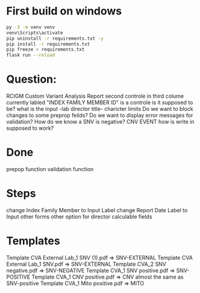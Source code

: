 # First build on windows
```bash
py -3 -m venv venv
venv\Scripts\activate
pip uninstall -r requirements.txt -y
pip install -r requirements.txt
pip freeze > requirements.txt
flask run --reload
```

# Question:
RCIGM Custom Variant Analysis Report second controle in third colume currently labled "INDEX FAMILY MEMBER ID" is a controle is it supposed to be?
what is the input -lab director title-
charicter limits
Do we want to block changes to some preprop feilds?
Do we want to display error messages for validation?
How do we know a SNV is negative?
CNV EVENT how is write in supposed to work?

# Done
prepop function
validation function

# Steps
change Index Family Member to Input Label
change Report Date Label to Input
other forms
other option for director
calculable fields

# Templates
Template CVA External Lab_1 SNV (1).pdf => SNV-EXTERNAL
Template CVA External Lab_1 SNV.pdf => SNV-EXTERNAL
Template CVA_2 SNV negative.pdf => SNV-NEGATIVE
Template CVA_1 SNV positive.pdf => SNV-POSITIVE
Template CVA_1 CNV positive.pdf => CNV almost the same as SNV-positive
Template CVA_1 Mito positive.pdf => MITO